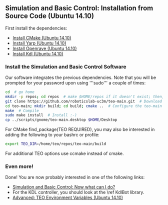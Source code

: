 ## Simulation and Basic Control: Installation from Source Code (Ubuntu 14.10)

First install the dependencies:
- [Install CMake (Ubuntu 14.10)](teo_install_cmake_on_ubuntu_14_10)
- [Install Yarp (Ubuntu 14.10)](teo_install_yarp_on_ubuntu_14_10.md)
- [Install Openrave (Ubuntu 14.10)](teo_install_openrave_on_ubuntu_14_10.md)
- [Install Kdl (Ubuntu 14.10)](teo_install_kdl_on_ubuntu_14_10.md)

### Install the Simulation and Basic Control Software

Our software integrates the previous dependencies. Note that you will be prompted for your password upon using '''sudo''' a couple of times:

```bash
cd  # go home
mkdir -p repos; cd repos  # make $HOME/repos if it doesn't exist; then, enter it
git clone https://github.com/roboticslab-uc3m/teo-main.git  # Download teo-main software from the repository
cd teo-main; mkdir build; cd build; cmake ..  # Configure the teo-main software
make  # Compile
sudo make install  # Install :-)
cp ../scripts/gnome/teo-main.desktop $HOME/Desktop
```

For CMake find_package(TEO REQUIRED), you may also be interested in adding the following to your bashrc or profile:
```bash
export TEO_DIR=/home/teo/repos/teo-main/build
```

For additional TEO options use ccmake instead of cmake.

### Even more!

Done! You are now probably interested in one of the following links:
- [Simulation and Basic Control: Now what can I do?]( teo-main/doc/teo_post_install.md )
- For the KDL controller, you should look at the \ref KdlBot library.
- [Advanced: TEO Environment Variables (Ubuntu 14.10)]( teo-main/doc/teo_environment_variables.md )

